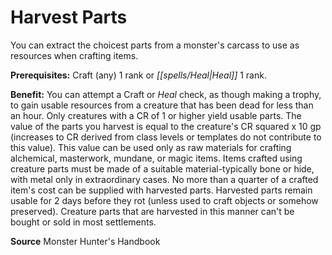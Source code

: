 ﻿---
cssclass: [feats]

---
# Harvest Parts

You can extract the choicest parts from a monster's carcass to use as resources when crafting items.

**Prerequisites:** Craft (any) 1 rank or _[[spells/Heal|Heal]]_ 1 rank.

**Benefit:** You can attempt a Craft or _Heal_ check, as though making a trophy, to gain usable resources from a creature that has been dead for less than an hour. Only creatures with a CR of 1 or higher yield usable parts. The value of the parts you harvest is equal to the creature's CR squared x 10 gp (increases to CR derived from class levels or templates do not contribute to this value). This value can be used only as raw materials for crafting alchemical, masterwork, mundane, or magic items. Items crafted using creature parts must be made of a suitable material-typically bone or hide, with metal only in extraordinary cases. No more than a quarter of a crafted item's cost can be supplied with harvested parts. Harvested parts remain usable for 2 days before they rot (unless used to craft objects or somehow preserved). Creature parts that are harvested in this manner can't be bought or sold in most settlements.

**Source** Monster Hunter's Handbook